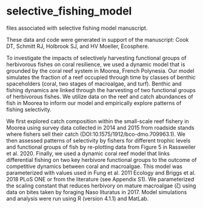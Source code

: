 # selective_fishing_model
files associated with selective fishing model manuscript.

These data and code were generated in support of the manuscript: Cook DT, Schmitt RJ, Holbrook SJ, and HV Moeller, Ecosphere. 

To investigate the impacts of selectively harvesting functional groups of herbivorous fishes on coral resilience, we used a dynamic model that is grounded by the coral reef system in Moorea, French Polynesia. Our model simulates the fraction of a reef occupied through time by classes of benthic spaceholders (coral, two stages of macroalgae, and turf). Benthic and fishing dynamics are linked through the harvesting of two functional groups of herbivorous fishes. We utilize data on the reef and catch abundances of fish in Moorea to inform our model and empirically explore patterns of fishing selectivity. 

We first explored catch composition within the small-scale reef fishery in Moorea using survey data collected in 2014 and 2015 from roadside stands where fishers sell their catch (DOI:10.1575/1912/bco-dmo.709963.1). We then assessed patterns of selectivity by fishers for different trophic levels and functional groups of fish by re-plotting data from Figure 5 in Rassweiler et al. 2020. Finally, we used a dynamic coral reef model that links differential fishing on two key herbivore functional groups to the outcome of competitive dynamics between coral and macroalgae. This model was parameterized with values used in Fung et al. 2011 Ecology and Briggs et al. 2018 PLoS ONE or from the literature (see Appendix S1). We parameterized the scaling constant that reduces herbivory on mature macroalgae (ζ) using data on bites taken by foraging Naso lituratus in 2017. Model simulations and analysis were run using R (version 4.1.1) and MatLab.
